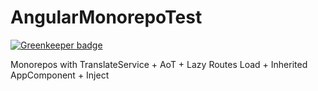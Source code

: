 # AngularMonorepoTest

[![Greenkeeper badge](https://badges.greenkeeper.io/EndyKaufman/angular-monorepo-test.svg)](https://greenkeeper.io/)

Monorepos with TranslateService + AoT + Lazy Routes Load + Inherited AppComponent + Inject
